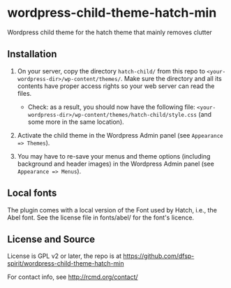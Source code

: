 # wordpress-child-theme-hatch-min
Wordpress child theme for the hatch theme that mainly removes clutter 


## Installation

1) On your server, copy the directory `hatch-child/` from this repo to `<your-wordpress-dir>/wp-content/themes/`. Make sure the directory and all its contents have proper access rights so your web server can read the files.

    - Check: as a result, you should now have the following file: `<your-wordpress-dir>/wp-content/themes/hatch-child/style.css` (and some more in the same location).

2) Activate the child theme in the Wordpress Admin panel (see `Appearance => Themes`).

3) You may have to re-save your menus and theme options (including background and header images) in the Wordpress Admin panel (see `Appearance => Menus`).

## Local fonts

The plugin comes with a local version of the Font used by Hatch, i.e., the Abel font. See the license file in fonts/abel/ for the font's licence.

## License and Source

License is GPL v2 or later, the repo is at https://github.com/dfsp-spirit/wordpress-child-theme-hatch-min

For contact info, see http://rcmd.org/contact/




